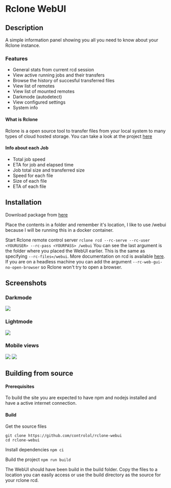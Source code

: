 # Rclone WebUI

## Description
A simple information panel showing you all you need to know about your Rclone instance. 
### Features
- General stats from current rcd session
- View active running jobs and their transfers
- Browse the history of succesful transferred files
- View list of remotes
- View list of mounted remotes
- Darkmode (autodetect)
- View configured settings
- System info

#### What is Rclone
Rclone is a open source tool to transfer files from your local system to many types of cloud hosted storage. You can take a look at the project [here](https://rclone.org/)

#### Info about each Job
- Total job speed
- ETA for job and elapsed time
- Job total size and transferred size
- Speed for each file
- Size of each file
- ETA of each file

## Installation
Download package from [here]()

Place the contents in a folder and remember it's location, I like to use /webui because I will be running this in a docker container.

Start Rclone remote control server
```rclone rcd --rc-serve --rc-user <YOURUSER> --rc-pass <YOURPASS> /webui```
You can see the last argument is the folder where you placed the WebUI earlier. This is the same as specifying `--rc-files=/webui`. More documentation on rcd is available [here](https://rclone.org/rc).<br/>
If you are on a headless machine you can add the argument `--rc-web-gui-no-open-browser` so Rclone won't try to open a browser.

## Screenshots

### Darkmode
<img src="./screenshots/desktop-dark.png" />

### Lightmode
<img src="./screenshots/desktop-light.png" />

### Mobile views
<img src="./screenshots/iPhone-X-light.png"/>
<img src="./screenshots/iPhone-X-dark.png"/>

## Building from source

#### Prerequisites
To build the site you are expected to have npm and nodejs installed and have a active internet connection.

#### Build

Get the source files
```
git clone https://github.com/controlol/rclone-webui
cd rclone-webui
```

Install dependencies
`npm ci`

Build the project
`npm run build`

The WebUI should have been build in the build folder. Copy the files to a location you can easily access or use the build directory as the source for your rclone rcd.